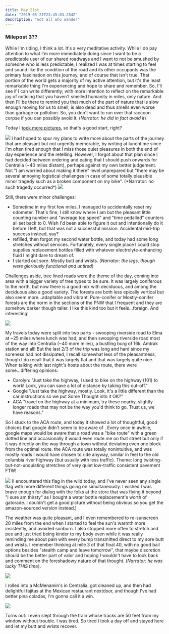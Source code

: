 ```yaml
---
title: May 21st
date: "2019-05-21T23:45:03.284Z"
description: "not all who wander"
---
```


### Milepost 3??


While I'm riding, I think a lot.  It's a very meditative activity. While I do pay attention to what I'm more immediately doing since I want to be a predictable user of our shared roadways and I want to not be smushed by someone who is less predictable, I realized I was at times starting to feel and sound like the condition of the road and its other occupants was the primary fascination on this journey, and of course that isn't true.  That portion of the world gets a majority of my active attention, but it's the least remarkable thing I'm experiencing and hope to share and remember.  So, I'll see if I can write differently; with more intention to reflect on the remarkable joy of noticing that you haven't smelled humanity in miles, only nature.  And then I'll be there to remind you that much of the part of nature that is slow enough moving for us to smell, is also dead and thus smells even worse than garbage or pollution.  So, you don't want to run over that raccoon corpse if you can possibly avoid it.  (*Narrator:  he did in fact avoid it*)

Today I [took more pictures](https://photos.app.goo.gl/ANkeBETr9bVEN9kY8), so that's a good start, right?

<img src=/pictures/21may/countryside.jpg>
I had hoped to spur my plans to write more about the parts of the journey that are pleasant but not urgently memorable, by writing at lunchtime since I'm often tired enough that I miss those quiet pleasures in both the end of day experience and the retelling.  However, I forgot about that plan since I had decided between ordering and eating that I should push onwards for Centralia (~40 miles distant), perhaps against my own better judgement.  Not "I am worried about making it there" level unprepared but "there may be several annoying logistical challenges in case of some totally plausible minor tragedy such as a broken component on my bike".  (*Narrator:  no such tragedy occurred*)

<img src=/pictures/21may/yankmychain.jpg>

Still, there were minor challenges: 
- Sometime in my first few miles, I managed to accidentally reset my odometer.  That's fine, I still know where I am but the pleasant little counting number and "average top speed" and "time pedalled" counters all set back to 0.  Wish I'd been able to figure it out and intentionally do it before I left, but that was not a successful mission.  Accidental mid-trip success instead, yay?  
- refilled, then forgot my second water bottle, and today had some long stretches without services.  Fortunately, every single place I could stop supplies replacement bottles filled with whatever electrolyte-enhancing fluid I might dare to dream of.
- I started out sore.  Mostly butt and wrists.  (*Narrator: the legs, though were gloriously functional and untired*)

Challenges aside, tree lined roads were the theme of the day, coming into area with a bigger variety of tree types to be sure.  It was largely coniferous to the north, but now there is a good mix with deciduous, and among the deciduous also a good variety.  The forests are both less epically vertical but also seem more...adaptable and vibrant.  Pure-conifer or Mostly-conifer forests are the norm in the sections of the PNW that I frequent and they are somehow darker though taller.  I like this kind too but it feels...foreign.  And interesting!

<img src=/pictures/21may/shapelyshed.jpg>

My travels today were split into two parts - swooping riverside road to Elma at ~25 miles where lunch was had, and then swooping riverside road most of the way into Centralia (~40 more miles), a bustling burg of 16k.  Amtrak station and all!  But the last 2/3 of the trip was long and hard since my soreness had not dissipated, I recall somewhat less of the pleasantness, though I do recall that it was largely flat and that was largely quite nice.  When talking with last night's hosts about the route, there were some...differing opinions:

- Carolyn: "Just take the highway, I used to bike on the highway (101) to work!  Look, you can save a lot of distance by taking this cut-off."
- Google "Just take the highway, mostly.  Look, it's a little different than the car instructions so we put Some Thought into it OK?"
- ACA "travel on the highway at a minimum, try these nearby, slightly longer roads that may not be the way you'd think to go.  Trust us, we have reasons."

So I stuck to the ACA route, and today it showed a lot of thoughtful, good choices that google didn't seem to be aware of .  Every once in awhile, google maps would be aware that a road was a "bike route" with a green dotted line and occasionally it would even route me on that street but only if it was directly on the way through a town without deviating even one block from the optimal route.  the ACA route was totally nonintuitive, and was mostly roads I would have chosen to ride anyway, similar in feel to the old columbia river highway (but usually with less traffic).  Theme: long twisting-but-not-undulating stretches of very quiet low-traffic consistent pavement FTW!

<img src=/pictures/21may/flag.jpg>
(I encountered this flag in the wild today, and I've never seen any single flag with more different things going on simultaneously.  I wished I was brave enough for dialog with the folks at the store that was flying it beyond "I sure am thirsty" as I bought a water bottle replacement's worth of gatorade.  I couldn't get a good picture without being obvious so you get the amazon-sourced version instead.)

The weather was quite pleasant, and I even remembered to re-sunscreen 20 miles from the end when I started to feel the sun's warmth more insistently, and avoided sunburn.  I also stopped more often to stretch and pee and just tried being kinder to my body even while it was really reminding me about pain with every bump transmitted direct to my sore butt and wrists.  I remember thinking at mile 3 of that final 40, with no good bail options besides "stealth camp and leave tomorrow", that maybe discretion should be the better part of valor and hoping I wouldn't have to look back and comment on the foreshadowy nature of that thought.  (*Narrator:  he was lucky THIS time*).

<img src=/pictures/21may/sunset.jpg>

I rolled into a McMenamin's in Centralia, got cleaned up, and then had delightful fajitas at the Mexican restaurant nextdoor, and though I've had better pina coladas, I'm gonna call it a win.

<img src=/pictures/21may/art.jpg>

Turns out:  I even slept through the train whose tracks are 50 feet from my window without trouble.  I was tired.  So tired I took a day off and stayed here and let my butt and wrists recover.
